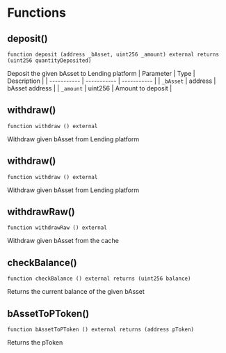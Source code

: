 # Functions

## deposit()
`function deposit (address _bAsset, uint256 _amount) external returns (uint256 quantityDeposited)`

Deposit the given bAsset to Lending platform
| Parameter   | Type        | Description |
| ----------- | ----------- | ----------- | 
| `_bAsset` | address | bAsset address |
| `_amount` | uint256 | Amount to deposit |

## withdraw()
`function withdraw () external`

Withdraw given bAsset from Lending platform

## withdraw()
`function withdraw () external`

Withdraw given bAsset from Lending platform

## withdrawRaw()
`function withdrawRaw () external`

Withdraw given bAsset from the cache

## checkBalance()
`function checkBalance () external returns (uint256 balance)`

Returns the current balance of the given bAsset

## bAssetToPToken()
`function bAssetToPToken () external returns (address pToken)`

Returns the pToken

